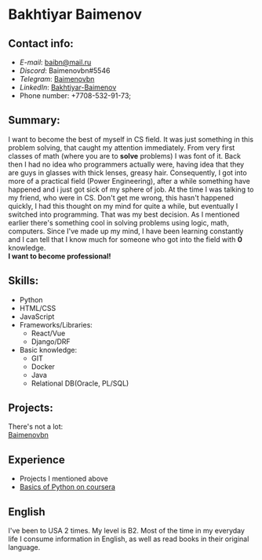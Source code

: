 # Bakhtiyar Baimenov

## Contact info:
* *E-mail*: baibn@mail.ru
* *Discord*: Baimenovbn#5546
* *Telegram*: [Baimenovbn](https://t.me/Baimenovbn)
* *LinkedIn*: [Bakhtiyar-Baimenov](https://www.linkedin.com/in/bakhtiyar-baimenov-106938192/)
* Phone number: +7708-532-91-73;

## Summary:
I want to become the best of myself in CS field. It was just something in this problem solving, that caught my attention immediately.
From very first classes of math (where you are to **solve** problems) I was font of it. Back then I had no idea who programmers actually were, having idea that they are
guys in glasses with thick lenses, greasy hair. Consequently, I got into more of a practical field (Power Engineering), after a while something have happened and i just got sick of my sphere of job. At the time I was talking to my friend, who were in CS. Don't get me wrong, this hasn't happened quickly, I had this thought on my mind for quite a while, but eventually I switched into programming. That was my best decision. As I mentioned earlier there's something cool in solving problems using logic, math, computers. Since I've made up my mind, I have been learning constantly and I can tell that I know much for someone who got into the field with **0** knowledge.<br> **I want to become professional!**

## Skills:
* Python
* HTML/CSS
* JavaScript
* Frameworks/Libraries:
  * React/Vue
  * Django/DRF
* Basic knowledge:
  * GIT
  * Docker
  * Java
  * Relational DB(Oracle, PL/SQL)

## Projects:
There's not a lot:<br>
[Baimenovbn](https://github.com/Baimenovbn)

## Experience
* Projects I mentioned above <br>
* [Basics of Python on coursera](https://www.coursera.org/learn/python-osnovy-programmirovaniya/home/welcome)

## English
I've been to USA 2 times. My level is B2. Most of the time in my everyday life I consume information in English, as well as read books in their original language.